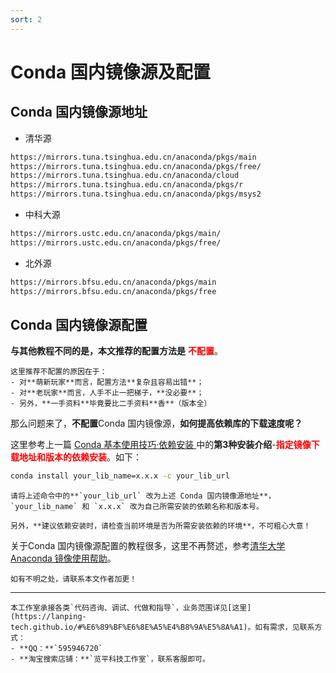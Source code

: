 ```yaml
---
sort: 2
---
```


# Conda 国内镜像源及配置

## Conda 国内镜像源地址

- 清华源
```bash
https://mirrors.tuna.tsinghua.edu.cn/anaconda/pkgs/main
https://mirrors.tuna.tsinghua.edu.cn/anaconda/pkgs/free/
https://mirrors.tuna.tsinghua.edu.cn/anaconda/cloud
https://mirrors.tuna.tsinghua.edu.cn/anaconda/pkgs/r
https://mirrors.tuna.tsinghua.edu.cn/anaconda/pkgs/msys2
```

- 中科大源
```bash
https://mirrors.ustc.edu.cn/anaconda/pkgs/main/
https://mirrors.ustc.edu.cn/anaconda/pkgs/free/
```

- 北外源
```bash
https://mirrors.bfsu.edu.cn/anaconda/pkgs/main
https://mirrors.bfsu.edu.cn/anaconda/pkgs/free
```

## Conda 国内镜像源配置

**与其他教程不同的是，本文推荐的配置方法是** <font face="黑体" color=red><b>不配置</b></font>。

```note
这里推荐不配置的原因在于：
- 对**萌新玩家**而言，配置方法**复杂且容易出错**；
- 对**老玩家**而言，人手不止一把梯子，**没必要**；
- 另外，**一手资料**毕竟要比二手资料**香**（版本全）
```

那么问题来了，**不配置**Conda 国内镜像源，**如何提高依赖库的下载速度呢？**

这里参考上一篇 [Conda 基本使用技巧·依赖安装  ](https://lanping-tech.github.io/1_python_tutorials/conda/conda_introduction.html#%E4%BE%9D%E8%B5%96%E5%AE%89%E8%A3%85)中的**第3种安装介绍**-<font face="黑体" color=red><b>指定镜像下载地址和版本的依赖安装</b></font>。如下：

```bash
conda install your_lib_name=x.x.x -c your_lib_url
```

```warning
请将上述命令中的**`your_lib_url` 改为上述 Conda 国内镜像源地址**， `your_lib_name` 和 `x.x.x` 改为自己所需安装的依赖名称和版本号。

另外，**建议依赖安装时，请检查当前环境是否为所需安装依赖的环境**，不可粗心大意！
```

关于Conda 国内镜像源配置的教程很多，这里不再赘述，参考[清华大学Anaconda 镜像使用帮助](https://mirror.tuna.tsinghua.edu.cn/help/anaconda/)。

```note
如有不明之处，请联系本文作者加更！
```

<hr>

```tip
本工作室承接各类`代码咨询、调试、代做和指导`，业务范围详见[这里](https://lanping-tech.github.io/#%E6%89%BF%E6%8E%A5%E4%B8%9A%E5%8A%A1)。如有需求，见联系方式：
- **QQ：**`595946720`
- **淘宝搜索店铺：**`览平科技工作室`，联系客服即可。
```